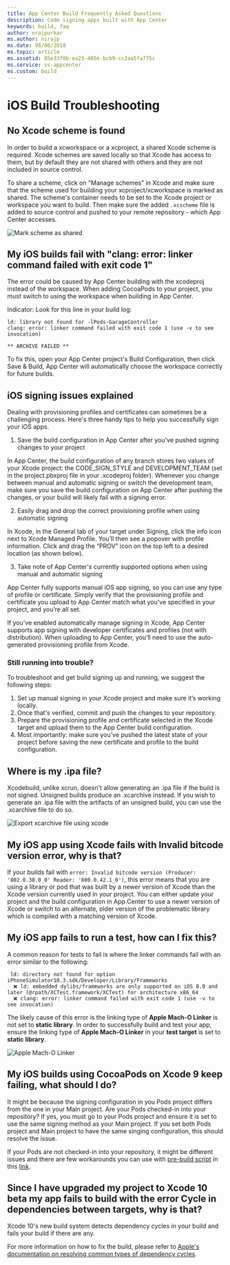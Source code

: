 ```yaml
---
title: App Center Build Frequently Asked Questions
description: Code signing apps built with App Center
keywords: build, faq
author: nrajpurkar
ms.author: nirajp
ms.date: 08/08/2018
ms.topic: article
ms.assetid: 85e33f0b-ea23-485e-bcb9-cc2aa5fa775c
ms.service: vs-appcenter
ms.custom: build
---
```

# iOS Build Troubleshooting

## <a name="no-scheme"/>No Xcode scheme is found

In order to build a xcworkspace or a xcproject, a shared Xcode scheme is required. Xcode schemes are saved locally so that Xcode has access to them, but by default they are not shared with others and they are not included in source control.

To share a scheme, click on "Manage schemes" in Xcode and make sure that the scheme used for building your xcproject/xcworkspace is marked as shared. The scheme's container needs to be set to the Xcode project or workspace you want to build. Then make sure the added `.xcscheme` file is added to source control and pushed to your remote repository - which App Center accesses.

![Mark scheme as shared](~/build/ios/images/xcode-share-scheme.png "Marking a scheme as shared in Xcode")

[xcode-share-scheme]: ../build/ios/images/xcode-share-scheme.png "Marking a scheme as shared in Xcode"

## <a name="clang-error"/>My iOS builds fail with "clang: error: linker command failed with exit code 1"

The error could be caused by App Center building with the xcodeproj instead of the workspace. When adding CocoaPods to your project, you must switch to using the workspace when building in App Center. 

Indicator: Look for this line in your build log:

```text
ld: library not found for -lPods-GarageController
clang: error: linker command failed with exit code 1 (use -v to see invocation)
​
** ARCHIVE FAILED **
```

To fix this, open your App Center project's Build Configuration, then click Save & Build, App Center will automatically choose the workspace correctly for future builds. 

## <a name="signing-issues"/>iOS signing issues explained

Dealing with provisioning profiles and certificates can sometimes be a challenging process. Here's three handy tips to help you successfully sign your iOS apps.

1. Save the build configuration in App Center after you've pushed signing changes to your project

In App Center, the build configuration of any branch stores two values of your Xcode project: the CODE_SIGN_STYLE and DEVELOPMENT_TEAM (set in the project.pbxproj file in your .xcodeproj folder). Whenever you change between manual and automatic signing or switch the development team, make sure you save the build configuration on App Center after pushing the changes, or your build will likely fail with a signing error.

2. Easily drag and drop the correct provisioning profile when using automatic signing

In Xcode, in the General tab of your target under Signing, click the info icon next to Xcode Managed Profile. You’ll then see a popover with profile information. Click and drag the “PROV” icon on the top left to a desired location (as shown below).

3. Take note of App Center's currently supported options when using manual and automatic signing

App Center fully supports manual iOS app signing, so you can use any type of profile or certificate. Simply verify that the provisioning profile and certificate you upload to App Center match what you’ve specified in your project, and you’re all set.

If you've enabled automatically manage signing in Xcode, App Center supports app signing with developer certificates and profiles (not with distribution). When uploading to App Center, you’ll need to use the auto-generated provisioning profile from Xcode.

### Still running into trouble?

To troubleshoot and get build signing up and running, we suggest the following steps:

1. Set up manual signing in your Xcode project and make sure it’s working locally.
2. Once that's verified, commit and push the changes to your repository.
3. Prepare the provisioning profile and certificate selected in the Xcode target and upload them to the App Center build configuration.
4. Most importantly: make sure you’ve pushed the latest state of your project before saving the new certificate and profile to the build configuration.

## <a name="ipa"/>Where is my .ipa file?

Xcodebuild, unlike xcrun, doesn't allow generating an .ipa file if the build is not signed. Unsigned builds produce an .xcarchive instead. If you wish to generate an .ipa file with the artifacts of an unsigned build, you can use the .xcarchive file to do so.

![Export xcarchive file using xcode](~/build/images/export-xcode-xcarchive-organizer.png "Exporting an Xcarchive file using Xcode Archives organizer")

[export-xcode-xcarchive-organizer]: images/export-xcode-xcarchive-organizer.png "Exporting an Xcarchive file using Xcode Archives organizer"

## <a name="bitcode-error"/>My iOS app using Xcode fails with Invalid bitcode version error, why is that?

If your builds fail with `error: Invalid bitcode version (Producer: '802.0.38.0_0' Reader: '800.0.42.1_0')`, this error means that you are using a library or pod that was built by a newer version of Xcode than the Xcode version currently used in your project. You can either update your project and the build configuration in App Center to use a newer version of Xcode or switch to an alternate, older version of the problematic library which is compiled with a matching version of Xcode.

## <a name="test-error"/>My iOS app fails to run a test, how can I fix this?

A common reason for tests to fail is where the linker commands fail with an error similar to the following:

```text
 ld: directory not found for option iPhoneSimulator10.3.sdk/Developer/Library/Frameworks 
  ❌ ld: embedded dylibs/frameworks are only supported on iOS 8.0 and later (@rpath/XCTest.framework/XCTest) for architecture x86_64 
  ❌ clang: error: linker command failed with exit code 1 (use -v to see invocation)  
```

The likely cause of this error is the linking type of **Apple Mach-O Linker** is not set to **static library**. 
In order to successfully build and test your app,  ensure the linking type of **Apple Mach-O Linker** in your **test target** is set to **static library**.

![Apple Mach-O Linker](~/build/images/mach-o-apple-linkage.png "Set Apple Mach-O Linker to static library")

[mach-o-apple-linkage]: images/mach-o-apple-linkage.png "Set Apple Mach-O Linker to static library"

## <a name="cocoapods-error"/>My iOS builds using CocoaPods on Xcode 9 keep failing, what should I do?

It might be because the signing configuration in you Pods project differs from the one in your Main project. Are your Pods checked-in into your repository? If yes, you must go to your Pods project and ensure it is set to use the same signing method as your Main project. If you set both Pods project and Main project to have the same singing configuration, this should resolve the issue.

If your Pods are not checked-in into your repository, it might be different issues and there are few workarounds you can use with [pre-build script](~/build/custom/scripts/index.md#pre-build) in this [link](https://github.com/CocoaPods/CocoaPods/pull/6964).

## <a name="xcode-10-beta-error"/>Since I have upgraded my project to Xcode 10 beta my app fails to build with the error **Cycle in dependencies between targets**, why is that? 

Xcode 10's new build system detects dependency cycles in your build and fails your build if there are any.

For more information on how to fix the build, please refer to [Apple's documentation on resolving common types of dependency cycles](https://help.apple.com/xcode/mac/current/#/dev621201fb0).

